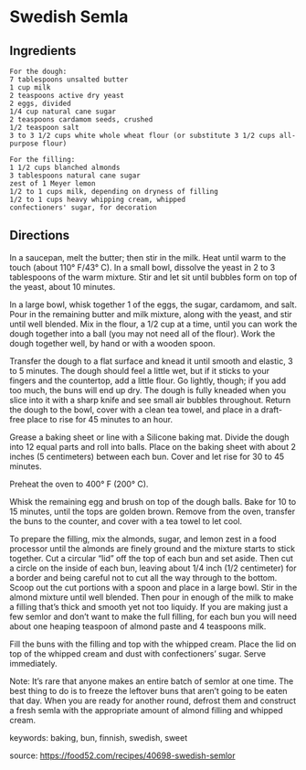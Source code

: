 # Swedish Semla

## Ingredients

    For the dough:
    7 tablespoons unsalted butter
    1 cup milk
    2 teaspoons active dry yeast
    2 eggs, divided
    1/4 cup natural cane sugar
    2 teaspoons cardamom seeds, crushed
    1/2 teaspoon salt
    3 to 3 1/2 cups white whole wheat flour (or substitute 3 1/2 cups all-purpose flour)

    For the filling:
    1 1/2 cups blanched almonds
    3 tablespoons natural cane sugar
    zest of 1 Meyer lemon
    1/2 to 1 cups milk, depending on dryness of filling
    1/2 to 1 cups heavy whipping cream, whipped
    confectioners' sugar, for decoration

## Directions

In a saucepan, melt the butter; then stir in the milk. 
Heat until warm to the touch (about 110° F/43° C). 
In a small bowl, dissolve the yeast in 2 to 3 tablespoons of the warm mixture. 
Stir and let sit until bubbles form on top of the yeast, about 10 minutes.
    
In a large bowl, whisk together 1 of the eggs, the sugar, cardamom, and salt. 
Pour in the remaining butter and milk mixture, along with the yeast, 
and stir until well blended. Mix in the flour, a 1/2 cup at a time, 
until you can work the dough together into a ball 
(you may not need all of the flour). 
Work the dough together well, by hand or with a wooden spoon.
    
Transfer the dough to a flat surface and knead it until smooth and elastic, 
3 to 5 minutes. The dough should feel a little wet, but if it sticks to 
your fingers and the countertop, add a little flour. Go lightly, though; 
if you add too much, the buns will end up dry. 
The dough is fully kneaded when you slice into it with a sharp knife and 
see small air bubbles throughout. Return the dough to the bowl, 
cover with a clean tea towel, and place in a draft-free place to rise 
for 45 minutes to an hour.
  
Grease a baking sheet or line with a Silicone baking mat. 
Divide the dough into 12 equal parts and roll into balls. 
Place on the baking sheet with about 2 inches (5 centimeters) 
between each bun. Cover and let rise for 30 to 45 minutes.
   
Preheat the oven to 400° F (200° C).
    
Whisk the remaining egg and brush on top of the dough balls. 
Bake for 10 to 15 minutes, until the tops are golden brown. 
Remove from the oven, transfer the buns to the counter, 
and cover with a tea towel to let cool.
    
To prepare the filling, mix the almonds, sugar, and lemon zest 
in a food processor until the almonds are finely ground and 
the mixture starts to stick together.
Cut a circular “lid” off the top of each bun and set aside. 
Then cut a circle on the inside of each bun, 
leaving about 1/4 inch (1/2 centimeter) for a border and being careful 
not to cut all the way through to the bottom. 
Scoop out the cut portions with a spoon and place in a large bowl. 
Stir in the almond mixture until well blended. 
Then pour in enough of the milk to make a filling that’s thick and 
smooth yet not too liquidy. 
If you are making just a few semlor and don’t want to make the full filling, 
for each bun you will need about one heaping teaspoon of almond paste and 
4 teaspoons milk.
    
Fill the buns with the filling and top with the whipped cream. 
Place the lid on top of the whipped cream and dust with confectioners’ sugar. 
Serve immediately.
  
Note: It’s rare that anyone makes an entire batch of semlor at one time. 
The best thing to do is to freeze the leftover buns that aren’t going to be 
eaten that day. When you are ready for another round, 
defrost them and construct a fresh semla with the appropriate amount of 
almond filling and whipped cream.
    
keywords: baking, bun, finnish, swedish, sweet

source: https://food52.com/recipes/40698-swedish-semlor

